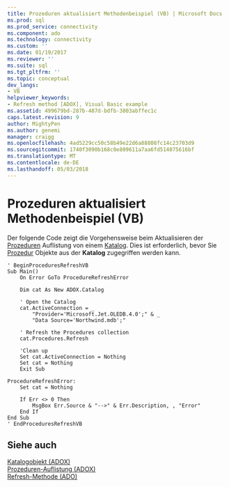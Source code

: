 ```yaml
---
title: Prozeduren aktualisiert Methodenbeispiel (VB) | Microsoft Docs
ms.prod: sql
ms.prod_service: connectivity
ms.component: ado
ms.technology: connectivity
ms.custom: ''
ms.date: 01/19/2017
ms.reviewer: ''
ms.suite: sql
ms.tgt_pltfrm: ''
ms.topic: conceptual
dev_langs:
- VB
helpviewer_keywords:
- Refresh method [ADOX], Visual Basic example
ms.assetid: 499679bd-287b-487d-bdfb-3803abffec1c
caps.latest.revision: 9
author: MightyPen
ms.author: genemi
manager: craigg
ms.openlocfilehash: 4ad5229cc50c58b49e22d6a88808fc14c23703d9
ms.sourcegitcommit: 1740f3090b168c0e809611a7aa6fd514075616bf
ms.translationtype: MT
ms.contentlocale: de-DE
ms.lasthandoff: 05/03/2018
---
```

# <a name="procedures-refresh-method-example-vb"></a>Prozeduren aktualisiert Methodenbeispiel (VB)
Der folgende Code zeigt die Vorgehensweise beim Aktualisieren der [Prozeduren](../../../ado/reference/adox-api/procedures-collection-adox.md) Auflistung von einem [Katalog](../../../ado/reference/adox-api/catalog-object-adox.md). Dies ist erforderlich, bevor Sie [Prozedur](../../../ado/reference/adox-api/procedure-object-adox.md) Objekte aus der **Katalog** zugegriffen werden kann.  
  
```  
' BeginProceduresRefreshVB  
Sub Main()  
    On Error GoTo ProcedureRefreshError  
  
    Dim cat As New ADOX.Catalog  
  
    ' Open the Catalog  
    cat.ActiveConnection = _  
        "Provider='Microsoft.Jet.OLEDB.4.0';" & _  
        "Data Source='Northwind.mdb';"  
  
    ' Refresh the Procedures collection  
    cat.Procedures.Refresh  
  
    'Clean up  
    Set cat.ActiveConnection = Nothing  
    Set cat = Nothing  
    Exit Sub  
  
ProcedureRefreshError:  
    Set cat = Nothing  
  
    If Err <> 0 Then  
        MsgBox Err.Source & "-->" & Err.Description, , "Error"  
    End If  
End Sub  
' EndProceduresRefreshVB  
```  
  
## <a name="see-also"></a>Siehe auch  
 [Katalogobjekt (ADOX)](../../../ado/reference/adox-api/catalog-object-adox.md)   
 [Prozeduren-Auflistung (ADOX)](../../../ado/reference/adox-api/procedures-collection-adox.md)   
 [Refresh-Methode (ADO)](../../../ado/reference/ado-api/refresh-method-ado.md)
